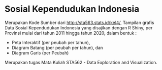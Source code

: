 # Sosial Kependudukan Indonesia
Merupakan Kode Sumber dari http://sta563.stats.id/kel4/, Tampilan grafis Data Sosial Kependudukan Indonesia yang disajikan dengan R Shiny, per Provinsi mulai dari tahun 2011 hingga tahun 2020, dalam bentuk :
- Peta Interaktif (per peubah per tahun),
- Diagram Batang (per peubah per tahun), dan
- Diagram Garis (per Peubah)

Merupakan tugas Mata Kuliah STA562 - Data Exploration and Visualization.
